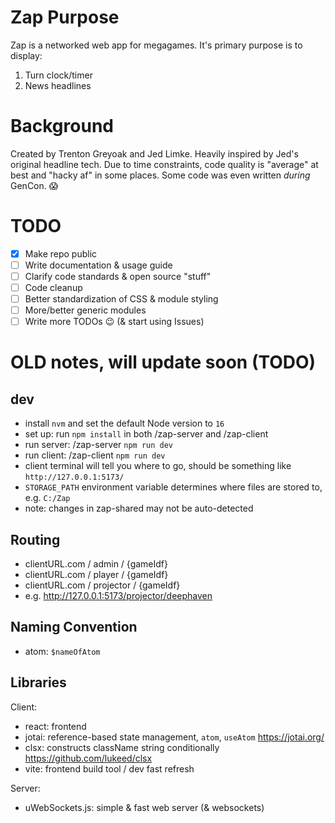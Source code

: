 # Zap Purpose
Zap is a networked web app for megagames. It's primary purpose is to display:
1. Turn clock/timer
2. News headlines

# Background
Created by Trenton Greyoak and Jed Limke. Heavily inspired by Jed's original headline tech. Due to time constraints, code quality is "average" at best and "hacky af" in some places. Some code was even written _during_ GenCon. 😱

# TODO
- [x] Make repo public
- [ ] Write documentation & usage guide
- [ ] Clarify code standards & open source "stuff"
- [ ] Code cleanup
- [ ] Better standardization of CSS & module styling
- [ ] More/better generic modules
- [ ] Write more TODOs 😉 (& start using Issues)

# OLD notes, will update soon (TODO)

## dev
- install `nvm` and set the default Node version to `16`
- set up: run `npm install` in both /zap-server and /zap-client
- run server: /zap-server `npm run dev`
- run client: /zap-client `npm run dev`
- client terminal will tell you where to go, should be something like `http://127.0.0.1:5173/`
- `STORAGE_PATH` environment variable determines where files are stored to, e.g. `C:/Zap`
- note: changes in zap-shared may not be auto-detected

## Routing
- clientURL.com / admin / {gameIdf}
- clientURL.com / player / {gameIdf}
- clientURL.com / projector / {gameIdf}
- e.g.  http://127.0.0.1:5173/projector/deephaven


## Naming Convention
- atom: `$nameOfAtom`


## Libraries
Client:
- react: frontend
- jotai: reference-based state management, `atom`, `useAtom` https://jotai.org/ 
- clsx: constructs className string conditionally https://github.com/lukeed/clsx
- vite: frontend build tool / dev fast refresh

Server:
- uWebSockets.js: simple & fast web server (& websockets)
